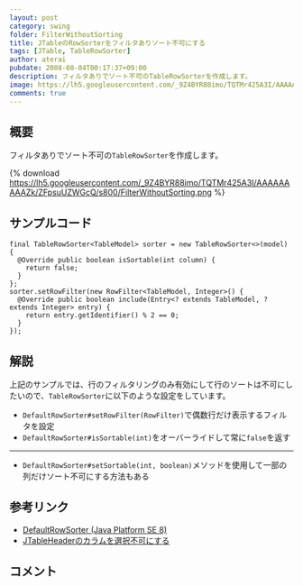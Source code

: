 ```yaml
---
layout: post
category: swing
folder: FilterWithoutSorting
title: JTableのRowSorterをフィルタありソート不可にする
tags: [JTable, TableRowSorter]
author: aterai
pubdate: 2008-08-04T00:17:37+09:00
description: フィルタありでソート不可のTableRowSorterを作成します。
image: https://lh5.googleusercontent.com/_9Z4BYR88imo/TQTMr425A3I/AAAAAAAAAZk/ZFpsuUZWGcQ/s800/FilterWithoutSorting.png
comments: true
---
```

## 概要
フィルタありでソート不可の`TableRowSorter`を作成します。

{% download https://lh5.googleusercontent.com/_9Z4BYR88imo/TQTMr425A3I/AAAAAAAAAZk/ZFpsuUZWGcQ/s800/FilterWithoutSorting.png %}

## サンプルコード
<pre class="prettyprint"><code>final TableRowSorter&lt;TableModel&gt; sorter = new TableRowSorter&lt;&gt;(model) {
  @Override public boolean isSortable(int column) {
    return false;
  }
};
sorter.setRowFilter(new RowFilter&lt;TableModel, Integer&gt;() {
  @Override public boolean include(Entry&lt;? extends TableModel, ? extends Integer&gt; entry) {
    return entry.getIdentifier() % 2 == 0;
  }
});
</code></pre>

## 解説
上記のサンプルでは、行のフィルタリングのみ有効にして行のソートは不可にしたいので、`TableRowSorter`に以下のような設定をしています。

- `DefaultRowSorter#setRowFilter(RowFilter)`で偶数行だけ表示するフィルタを設定
- `DefaultRowSorter#isSortable(int)`をオーバーライドして常に`false`を返す

<!-- dummy comment line for breaking list -->

- - - -
- `DefaultRowSorter#setSortable(int, boolean)`メソッドを使用して一部の列だけソート不可にする方法もある

<!-- dummy comment line for breaking list -->

## 参考リンク
- [DefaultRowSorter (Java Platform SE 8)](https://docs.oracle.com/javase/jp/8/docs/api/javax/swing/DefaultRowSorter.html)
- [JTableHeaderのカラムを選択不可にする](https://ateraimemo.com/Swing/DisabledHeader.html)

<!-- dummy comment line for breaking list -->

## コメント
